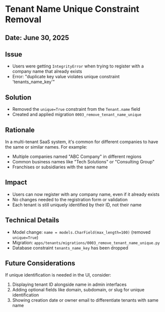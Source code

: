 # Tenant Name Unique Constraint Removal

## Date: June 30, 2025

## Issue
- Users were getting `IntegrityError` when trying to register with a company name that already exists
- Error: "duplicate key value violates unique constraint 'tenants_name_key'"

## Solution
- Removed the `unique=True` constraint from the `Tenant.name` field
- Created and applied migration `0003_remove_tenant_name_unique`

## Rationale
In a multi-tenant SaaS system, it's common for different companies to have the same or similar names. For example:
- Multiple companies named "ABC Company" in different regions
- Common business names like "Tech Solutions" or "Consulting Group"
- Franchises or subsidiaries with the same name

## Impact
- Users can now register with any company name, even if it already exists
- No changes needed to the registration form or validation
- Each tenant is still uniquely identified by their ID, not their name

## Technical Details
- Model change: `name = models.CharField(max_length=100)` (removed `unique=True`)
- Migration: `apps/tenants/migrations/0003_remove_tenant_name_unique.py`
- Database constraint `tenants_name_key` has been dropped

## Future Considerations
If unique identification is needed in the UI, consider:
1. Displaying tenant ID alongside name in admin interfaces
2. Adding optional fields like domain, subdomain, or slug for unique identification
3. Showing creation date or owner email to differentiate tenants with same name
